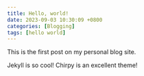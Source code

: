 ```yaml
---
title: Hello, world!
date: 2023-09-03 10:30:09 +0800
categories: [Blogging]
tags: [hello world]
---
```

This is the first post on my personal blog site.

Jekyll is so cool! Chirpy is an excellent theme!
